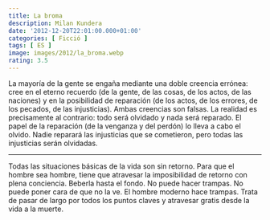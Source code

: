 ```yaml
---
title: La broma
description: Milan Kundera
date: '2012-12-20T22:01:00.000+01:00'
categories: [ Ficció ]
tags: [ ES ]
image: images/2012/la_broma.webp
rating: 3.5
---
```


La mayoría de la gente se engaña mediante una doble creencia errónea: cree en el eterno recuerdo (de la gente, de las cosas, de los actos, de las naciones) y en la posibilidad de reparación (de los actos, de los errores, de los pecados, de las injusticias). Ambas creencias son falsas. La realidad es precisamente al contrario: todo será olvidado y nada será reparado. El papel de la reparación (de la venganza y del perdón) lo lleva a cabo el olvido. Nadie reparará las injusticias que se cometieron, pero todas las injusticias serán olvidadas.

---

Todas las situaciones básicas de la vida son sin retorno. Para que el hombre sea hombre, tiene que atravesar la imposibilidad de retorno con plena conciencia. Beberla hasta el fondo. No puede hacer trampas. No puede poner cara de que no la ve. El hombre moderno hace trampas. Trata de pasar de largo por todos los puntos claves y atravesar gratis desde la vida a la muerte.
